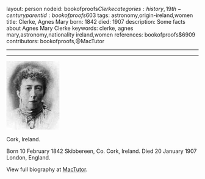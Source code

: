 layout: person
nodeid: bookofproofs$Clerke
categories: history,19th-century
parentid: bookofproofs$603
tags: astronomy,origin-ireland,women
title: Clerke, Agnes Mary
born: 1842
died: 1907
description: Some facts about Agnes Mary Clerke
keywords: clerke, agnes mary,astronomy,nationality ireland,women
references: bookofproofs$6909
contributors: bookofproofs,@MacTutor

---


---

![Clerke.jpg](https://github.com/bookofproofs/bookofproofs.github.io/blob/main/_sources/_assets/images/portraits/Clerke.jpg?raw=true)

Cork, Ireland.

Born 10 February 1842 Skibbereen, Co. Cork, Ireland. Died 20 January 1907 London, England.


View full biography at [MacTutor](https://mathshistory.st-andrews.ac.uk/Biographies/Clerke/).